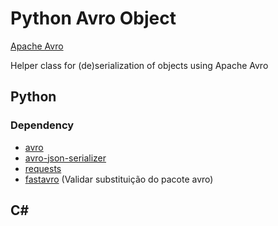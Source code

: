 # Python Avro Object

[Apache Avro](https://avro.apache.org/)

Helper class for (de)serialization of objects using Apache Avro

## Python

### Dependency

* [avro](https://pypi.org/project/avro/)
* [avro-json-serializer](https://pypi.org/project/avro_json_serializer/)
* [requests](https://pypi.org/project/requests/)
* [fastavro](https://pypi.org/project/fastavro/) (Validar substituição do pacote avro)

## C#